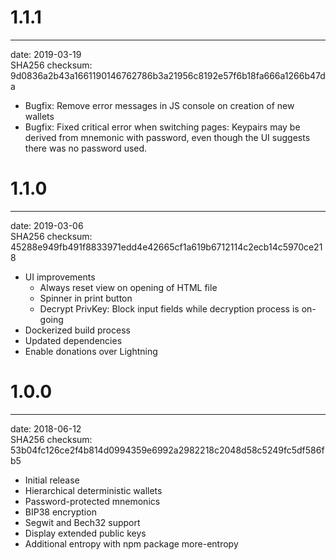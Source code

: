 # 1.1.1
-------------------------------------
date: 2019-03-19  
SHA256 checksum: 9d0836a2b43a1661190146762786b3a21956c8192e57f6b18fa666a1266b47da
* Bugfix: Remove error messages in JS console on creation of new wallets
* Bugfix: Fixed critical error when switching pages: Keypairs may be derived from mnemonic with password, even though the UI suggests there was no password used.

# 1.1.0
-------------------------------------
date: 2019-03-06  
SHA256 checksum: 45288e949fb491f8833971edd4e42665cf1a619b6712114c2ecb14c5970ce218
* UI improvements
    * Always reset view on opening of HTML file
    * Spinner in print button
    * Decrypt PrivKey: Block input fields while decryption process is on-going
* Dockerized build process
* Updated dependencies
* Enable donations over Lightning

# 1.0.0
-------------------------------------
date: 2018-06-12  
SHA256 checksum: 53b04fc126ce2f4b814d0994359e6992a2982218c2048d58c5249fc5df586fb5
* Initial release
* Hierarchical deterministic wallets
* Password-protected mnemonics
* BIP38 encryption
* Segwit and Bech32 support
* Display extended public keys
* Additional entropy with npm package more-entropy
